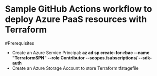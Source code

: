 # Sample GitHub Actions workflow to deploy Azure PaaS resources with Terraform

#Prerequisites

- Create an Azure Service Principal: 
<b>az ad sp create-for-rbac --name "TerraformSPN" --role Contributor --scopes /subscriptions/<subscription-id> --sdk-auth</b>
- Create an Azure Storage Account to store Terraform tfstagefile
